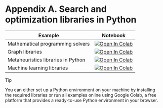 
#  Appendix A. Search and optimization libraries in Python

| Example  | Notebook  |
|---|---|
| Mathematical programming solvers  | [![Open In Colab](https://colab.research.google.com/assets/colab-badge.svg)](https://colab.research.google.com/github/Optimization-Algorithms-Book/Code-Listings/blob/main/Appendix%20A/Listing%20A.1_Mathematical_programming_solvers.ipynb)  |
| Graph libraries  | [![Open In Colab](https://colab.research.google.com/assets/colab-badge.svg)](https://colab.research.google.com/github/Optimization-Algorithms-Book/Code-Listings/blob/main/Appendix%20A/Listing%20A.2_Graph_libraries.ipynb)  |
| Metaheuristics libraries in Python  | [![Open In Colab](https://colab.research.google.com/assets/colab-badge.svg)](https://colab.research.google.com/github/Optimization-Algorithms-Book/Code-Listings/blob/main/Appendix%20A/Listing%20A.3_Metaheuristics_libraries.ipynb)  |
| Machine learning libraries  | [![Open In Colab](https://colab.research.google.com/assets/colab-badge.svg)](https://colab.research.google.com/github/Optimization-Algorithms-Book/Code-Listings/blob/main/Appendix%20A/Listing%20A.4_ML_libraries.ipynb)  |

> [!TIP]
> You can either set up a Python environment on your machine by installing the required libraries or run all examples online using Google Colab, a free platform that provides a ready-to-use Python environment in your browser.